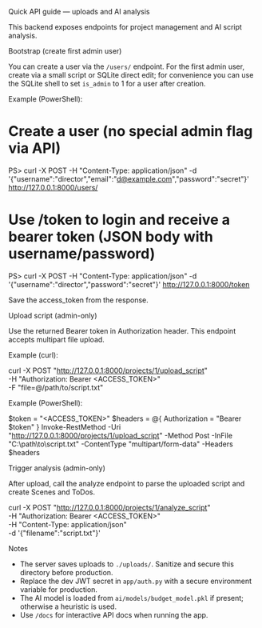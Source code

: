 Quick API guide — uploads and AI analysis

This backend exposes endpoints for project management and AI script analysis.

Bootstrap (create first admin user)

You can create a user via the `/users/` endpoint. For the first admin user, create via a small script or SQLite direct edit; for convenience you can use the SQLite shell to set `is_admin` to 1 for a user after creation.

Example (PowerShell):

# Create a user (no special admin flag via API)
PS> curl -X POST -H "Content-Type: application/json" -d '{"username":"director","email":"d@example.com","password":"secret"}' http://127.0.0.1:8000/users/

# Use /token to login and receive a bearer token (JSON body with username/password)
PS> curl -X POST -H "Content-Type: application/json" -d '{"username":"director","password":"secret"}' http://127.0.0.1:8000/token

Save the access_token from the response.

Upload script (admin-only)

Use the returned Bearer token in Authorization header. This endpoint accepts multipart file upload.

Example (curl):

curl -X POST "http://127.0.0.1:8000/projects/1/upload_script" \
  -H "Authorization: Bearer <ACCESS_TOKEN>" \
  -F "file=@/path/to/script.txt"

Example (PowerShell):

$token = "<ACCESS_TOKEN>"
$headers = @{ Authorization = "Bearer $token" }
Invoke-RestMethod -Uri "http://127.0.0.1:8000/projects/1/upload_script" -Method Post -InFile "C:\path\to\script.txt" -ContentType "multipart/form-data" -Headers $headers

Trigger analysis (admin-only)

After upload, call the analyze endpoint to parse the uploaded script and create Scenes and ToDos.

curl -X POST "http://127.0.0.1:8000/projects/1/analyze_script" \
  -H "Authorization: Bearer <ACCESS_TOKEN>" \
  -H "Content-Type: application/json" \
  -d '{"filename":"script.txt"}'


Notes
- The server saves uploads to `./uploads/`. Sanitize and secure this directory before production.
- Replace the dev JWT secret in `app/auth.py` with a secure environment variable for production.
- The AI model is loaded from `ai/models/budget_model.pkl` if present; otherwise a heuristic is used.
- Use `/docs` for interactive API docs when running the app.
